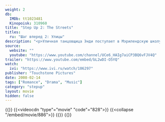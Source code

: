 ```yaml
---
weight: 2
db:
  IMDb: tt1023481
  Kinopoisk: 310960
title: "Step Up 2: The Streets"
titles: 
  ru: "Шаг вперед 2: Улицы"
description: "<p>Уличная танцовщица Энди поступает в Мэрилендскую школу искусств. Занимаясь там, она стремится доказать, что ни в чем не уступает другим студентам. Познакомившись с лучшим учеником школы Чейзом, Энди создает коллектив, который должен выступать в подпольном танцевальном состязании «Улицы». В итоге Энди удается реализовать свои мечты и справиться с одолевающими ее проблемами...</p>"
source: 
  website: ""
  youtube: "https://www.youtube.com/channel/UCe6_HAIg7aiCP3BQ6vFJV4Q"
trailer: "https://www.youtube.com/embed/bL2wDI-O5YQ"
watch:
  ivi: "https://www.ivi.ru/watch/106297"
publisher: "Touchstone Pictures"
date: 2008-02-14
tags: ["Romance", "Drama", "Music"]
category: "stepup"
layout: movie
hidden: false
---
```

{{<players>}}
  {{<videocdn "type"="movie" "code"="828">}}
  {{<collapse "/embed/movie/886">}}
  {{<ustore b82e68e6366d4177332acdf3fa4d1e3a>}}
{{</players>}}
